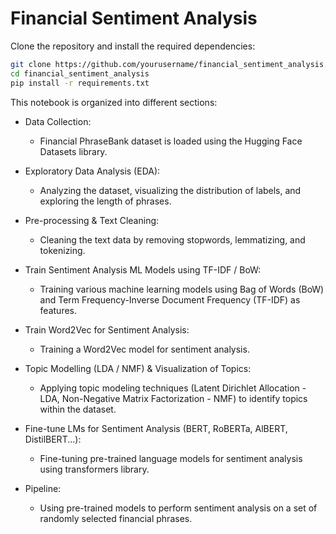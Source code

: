 # Financial Sentiment Analysis

Clone the repository and install the required dependencies:

````bash
git clone https://github.com/yourusername/financial_sentiment_analysis.git
cd financial_sentiment_analysis
pip install -r requirements.txt
````

This notebook is organized into different sections:

- Data Collection:

  - Financial PhraseBank dataset is loaded using the Hugging Face Datasets library.
- Exploratory Data Analysis (EDA):

  - Analyzing the dataset, visualizing the distribution of labels, and exploring the length of phrases.
- Pre-processing & Text Cleaning:

  - Cleaning the text data by removing stopwords, lemmatizing, and tokenizing.
- Train Sentiment Analysis ML Models using TF-IDF / BoW:

  - Training various machine learning models using Bag of Words (BoW) and Term Frequency-Inverse Document Frequency (TF-IDF) as features.
- Train Word2Vec for Sentiment Analysis:

  - Training a Word2Vec model for sentiment analysis.
- Topic Modelling (LDA / NMF) & Visualization of Topics:

  - Applying topic modeling techniques (Latent Dirichlet Allocation - LDA, Non-Negative Matrix Factorization - NMF) to identify topics within the dataset.
- Fine-tune LMs for Sentiment Analysis (BERT, RoBERTa, AlBERT, DistilBERT...):

  - Fine-tuning pre-trained language models for sentiment analysis using transformers library.

- Pipeline:
  - Using pre-trained models to perform sentiment analysis on a set of randomly selected financial phrases.
